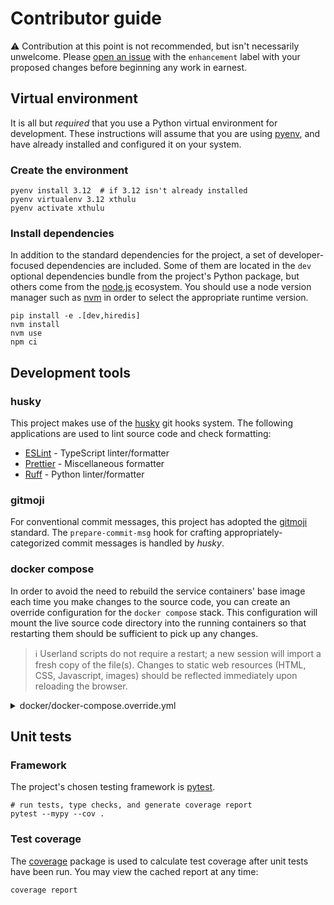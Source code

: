 # Contributor guide

⚠️ Contribution at this point is not recommended, but isn't necessarily
unwelcome. Please [open an issue][] with the `enhancement` label with your
proposed changes before beginning any work in earnest.

## Virtual environment

It is all but _required_ that you use a Python virtual environment for
development. These instructions will assume that you are using [pyenv][], and
have already installed and configured it on your system.

### Create the environment

```shell
pyenv install 3.12  # if 3.12 isn't already installed
pyenv virtualenv 3.12 xthulu
pyenv activate xthulu
```

### Install dependencies

In addition to the standard dependencies for the project, a set of
developer-focused dependencies are included. Some of them are located in the
`dev` optional dependencies bundle from the project's Python package, but others
come from the [node.js][] ecosystem. You should use a node version manager such
as [nvm][] in order to select the appropriate runtime version.

```shell
pip install -e .[dev,hiredis]
nvm install
nvm use
npm ci
```

## Development tools

### husky

This project makes use of the [husky][] git hooks system. The following
applications are used to lint source code and check formatting:

- [ESLint][] - TypeScript linter/formatter
- [Prettier][] - Miscellaneous formatter
- [Ruff][] - Python linter/formatter

### gitmoji

For conventional commit messages, this project has adopted the [gitmoji][]
standard. The `prepare-commit-msg` hook for crafting appropriately-categorized
commit messages is handled by _husky_.

### docker compose

In order to avoid the need to rebuild the service containers' base image each
time you make changes to the source code, you can create an override
configuration for the `docker compose` stack. This configuration will mount the
live source code directory into the running containers so that restarting them
should be sufficient to pick up any changes.

> ℹ️ Userland scripts do not require a restart; a new session will import a
> fresh copy of the file(s). Changes to static web resources (HTML, CSS,
> Javascript, images) should be reflected immediately upon reloading the
> browser.

<details>
<summary>docker/docker-compose.override.yml</summary>

```yaml
version: "3"

x-live-source: &live-source
  volumes:
    - ../xthulu:/app/xthulu:ro

services:
  cli: *live-source
  user: *live-source
  ssh: *live-source
  web: *live-source

  web-static:
    volumes:
      # parent volume cannot be read-only or subvolumes will not mount
      - ../xthulu/web/static:/usr/share/nginx/html
      - ../userland/web/static:/usr/share/nginx/html/user:ro
```

</details>

## Unit tests

### Framework

The project's chosen testing framework is [pytest][].

```shell
# run tests, type checks, and generate coverage report
pytest --mypy --cov .
```

### Test coverage

The [coverage][] package is used to calculate test coverage after unit tests
have been run. You may view the cached report at any time:

```shell
coverage report
```

[coverage]: https://coverage.readthedocs.io/en/latest
[eslint]: https://eslint.org
[gitmoji]: https://gitmoji.dev
[husky]: https://typicode.github.io/husky
[node.js]: https://nodejs.org
[nvm]: https://github.com/nvm-sh/nvm
[open an issue]: https://github.com/haliphax/xthulu/issues/new?labels=enhancement&title=Proposal:%20
[prettier]: https://prettier.io
[pyenv]: https://github.com/pyenv/pyenv
[pytest]: https://pytest.org
[ruff]: https://beta.ruff.rs/docs
